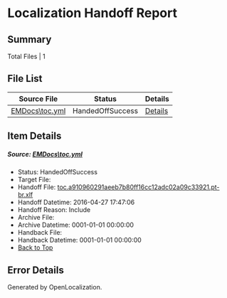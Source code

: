 # <a name='report-top'></a> Localization Handoff Report

## Summary
 Total Files | 1

## File List
 Source File | Status | Details 
 ----------- | ------ | ------- 
 [EMDocs\toc.yml](https://github.com/Microsoft/EMDocs-pr/blob/521c1f3c42dbb0fbab2e55735295e524429474aa/EMDocs/toc.yml) | HandedOffSuccess | [Details](#1878ec0bf4e33397933edf0dd2d1534aa57b1319322)

## Item Details
##### <a name='1878ec0bf4e33397933edf0dd2d1534aa57b1319322'></a> Source: [EMDocs\toc.yml](https://github.com/Microsoft/EMDocs-pr/blob/521c1f3c42dbb0fbab2e55735295e524429474aa/EMDocs/toc.yml)
* Status: HandedOffSuccess
* Target File: 
* Handoff File: [toc.a910960291aeeb7b80ff16cc12adc02a09c33921.pt-br.xlf](https://github.com/Microsoft/EM.handoff/blob/c72335c6af8cee1fdfb3033811cba8c12a7897aa/ol-handoff/Microsoft/EMDocs-pr.pt-br/master/toc.a910960291aeeb7b80ff16cc12adc02a09c33921.pt-br.xlf)
* Handoff Datetime: 2016-04-27 17:47:06
* Handoff Reason: Include
* Archive File: 
* Archive Datetime: 0001-01-01 00:00:00
* Handback File: 
* Handback Datetime: 0001-01-01 00:00:00
* [Back to Top](#report-top)


## Error Details

Generated by OpenLocalization.
